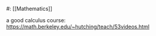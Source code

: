 #: [[Mathematics]]

a good calculus course: https://math.berkeley.edu/~hutching/teach/53videos.html

